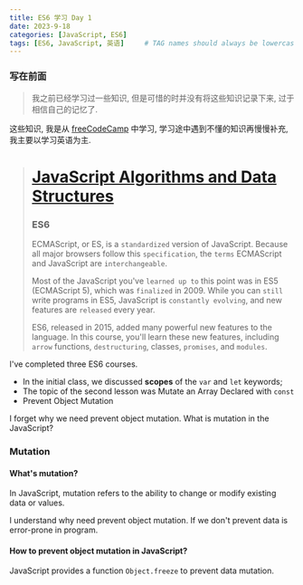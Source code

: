 ```yaml
---
title: ES6 学习 Day 1
date: 2023-9-18
categories: [JavaScript, ES6]
tags: [ES6, JavaScript, 英语]     # TAG names should always be lowercase
---
```


### 写在前面
> 我之前已经学习过一些知识, 但是可惜的时并没有将这些知识记录下来, 过于相信自己的记忆了. 

这些知识, 我是从 [freeCodeCamp](https://www.freecodecamp.org/) 中学习, 学习途中遇到不懂的知识再慢慢补充, 我主要以学习英语为主. 


> # [ JavaScript Algorithms and Data Structures](https://www.freecodecamp.org/learn/javascript-algorithms-and-data-structures/)
> ### ES6
> ECMAScript, or ES, is a `standardized` version of JavaScript. Because all major browsers follow this `specification`, the `terms` ECMAScript and JavaScript are `interchangeable`.  
> 
> Most of the JavaScript you've `learned up to` this point was in ES5 (ECMAScript 5),  which was `finalized` in 2009. While you can `still` write programs in ES5, JavaScript is `constantly evolving`, and new features are `released` every year.  
> 
> ES6, released in 2015, added many powerful new features to the language. In this course, you'll learn these new features, including `arrow` functions, `destructuring`, classes, `promises`, and `modules`.  

I've completed three ES6 courses.
- In the initial class, we discussed **scopes** of the `var` and `let` keywords;
- The topic of the second lesson was Mutate an Array Declared with `const`
- Prevent Object Mutation

I forget why we need prevent object mutation. What is mutation in the JavaScript?

### Mutation
#### What's mutation?
In JavaScript, mutation refers to the ability to change or modify existing data or values.

I understand why need prevent object mutation. If we don't prevent data is error-prone in program.

#### How to prevent object mutation in JavaScript?

JavaScript provides a function `Object.freeze` to prevent data mutation. 